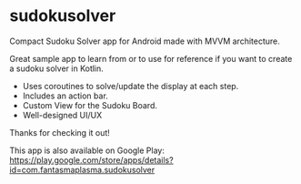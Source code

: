 # sudokusolver
Compact Sudoku Solver app for Android made with MVVM architecture.

Great sample app to learn from or to use for reference if you want to create a sudoku solver in Kotlin.
- Uses coroutines to solve/update the display at each step.
- Includes an action bar.
- Custom View for the Sudoku Board.
- Well-designed UI/UX

Thanks for checking it out!

This app is also available on Google Play:
https://play.google.com/store/apps/details?id=com.fantasmaplasma.sudokusolver

